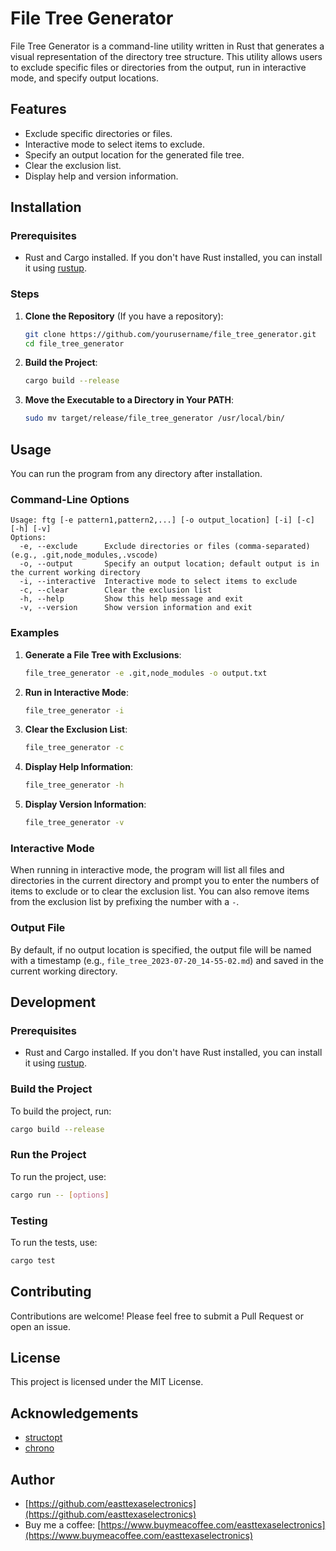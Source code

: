 
# File Tree Generator

File Tree Generator is a command-line utility written in Rust that generates a visual representation of the directory tree structure. This utility allows users to exclude specific files or directories from the output, run in interactive mode, and specify output locations.

## Features

- Exclude specific directories or files.
- Interactive mode to select items to exclude.
- Specify an output location for the generated file tree.
- Clear the exclusion list.
- Display help and version information.

## Installation

### Prerequisites

- Rust and Cargo installed. If you don't have Rust installed, you can install it using [rustup](https://rustup.rs/).

### Steps

1. **Clone the Repository** (If you have a repository):
    ```sh
    git clone https://github.com/yourusername/file_tree_generator.git
    cd file_tree_generator
    ```

2. **Build the Project**:
    ```sh
    cargo build --release
    ```

3. **Move the Executable to a Directory in Your PATH**:
    ```sh
    sudo mv target/release/file_tree_generator /usr/local/bin/
    ```

## Usage

You can run the program from any directory after installation.

### Command-Line Options

```
Usage: ftg [-e pattern1,pattern2,...] [-o output_location] [-i] [-c] [-h] [-v]
Options:
  -e, --exclude      Exclude directories or files (comma-separated) (e.g., .git,node_modules,.vscode)
  -o, --output       Specify an output location; default output is in the current working directory
  -i, --interactive  Interactive mode to select items to exclude
  -c, --clear        Clear the exclusion list
  -h, --help         Show this help message and exit
  -v, --version      Show version information and exit
```

### Examples

1. **Generate a File Tree with Exclusions**:
    ```sh
    file_tree_generator -e .git,node_modules -o output.txt
    ```

2. **Run in Interactive Mode**:
    ```sh
    file_tree_generator -i
    ```

3. **Clear the Exclusion List**:
    ```sh
    file_tree_generator -c
    ```

4. **Display Help Information**:
    ```sh
    file_tree_generator -h
    ```

5. **Display Version Information**:
    ```sh
    file_tree_generator -v
    ```

### Interactive Mode

When running in interactive mode, the program will list all files and directories in the current directory and prompt you to enter the numbers of items to exclude or to clear the exclusion list. You can also remove items from the exclusion list by prefixing the number with a `-`.

### Output File

By default, if no output location is specified, the output file will be named with a timestamp (e.g., `file_tree_2023-07-20_14-55-02.md`) and saved in the current working directory.

## Development

### Prerequisites

- Rust and Cargo installed. If you don't have Rust installed, you can install it using [rustup](https://rustup.rs/).

### Build the Project

To build the project, run:
```sh
cargo build --release
```

### Run the Project

To run the project, use:
```sh
cargo run -- [options]
```

### Testing

To run the tests, use:

```sh
cargo test
```

## Contributing

Contributions are welcome! Please feel free to submit a Pull Request or open an issue.

## License

This project is licensed under the MIT License.

## Acknowledgements

- [structopt](https://crates.io/crates/structopt)
- [chrono](https://crates.io/crates/chrono)

## Author

- [https://github.com/easttexaselectronics](https://github.com/easttexaselectronics)
- Buy me a coffee: [https://www.buymeacoffee.com/easttexaselectronics](https://www.buymeacoffee.com/easttexaselectronics)
